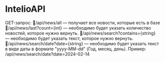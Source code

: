 # IntelioAPI

GET-запрос:
🔹/api/news/all — получает все новости, которые есть в базе
🔹/api/news/last?count={int} — необходимо будет указать количество новостей, которое нужно вернуть.
🔹/api/news/search?contains={string} — необходимо будет указать текст, которое нужно вернуть.
🔹/api/news/search/date?date={string} — необходимо будет указать текст в виде даты в формате "yyyy-MM-dd" (Год, месяц, день). Пример: /api/news/search/date?date=2024-02-14
